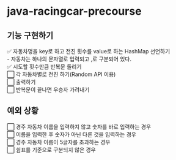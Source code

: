 # java-racingcar-precourse

## 기능 구현하기

:white_check_mark: 자동차명을 key로 하고 전진 횟수를 value로 하는 HashMap 선언하기 <br>
    - 자동차는 하나의 문자열로 입력되고 ,로 구분되어 있다. <br>
:white_check_mark: 시도할 횟수만큼 반복문 돌리기 <br>
:white_large_square: 각 자동차별로 전진 하기(Random API 이용) <br>
:white_large_square: 출력하기 <br>
:white_large_square: 반복문이 끝나면 우승자 가려내기



## 예외 상황
:white_large_square: 경주 자동차 이름을 입력하지 않고 숫자를 바로 입력하는 경우 <br>
:white_large_square: 이름을 입력한 후 숫자가 아닌 다른 것을 입력하는 경우 <br>
:white_large_square: 경주 자동차 이름이 5글자를 초과하는 경우 <br>
:white_large_square: 쉼표를 기준으로 구분되지 않은 경우 <br>

